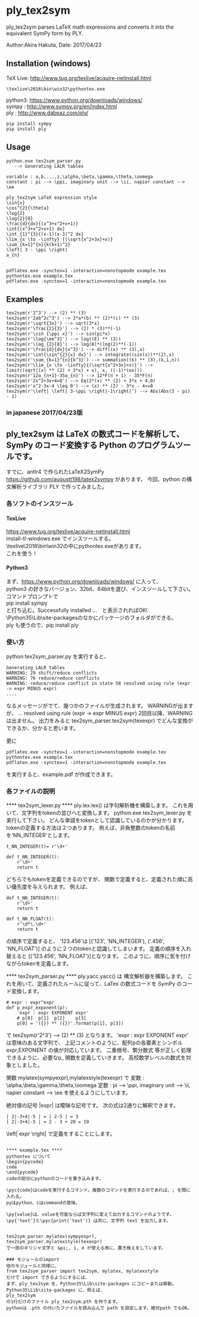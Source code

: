 # ply_tex2sym

ply_tex2sym parses LaTeX math expressions and converts it into the equivalent SymPy form by PLY.  

Author:Akira Hakuta,  Date: 2017/04/23  

## Installation (windows)

TeX Live:  <http://www.tug.org/texlive/acquire-netinstall.html>

```
\texlive\2016\bin\win32\pythontex.exe
```

python3: <https://www.python.org/downloads/windows/>  
sympy : <http://www.sympy.org/en/index.html>  
ply : <http://www.dabeaz.com/ply/>  
```
pip install sympy
pip install ply
```


## Usage
```
python.exe tex2sym_parser.py
   --> Generating LALR tables
   
variable : a,b,...,z,\alpha,\beta,\gamma,\theta,\oomega
constant : pi --> \ppi, imaginary unit --> \ii, napier constant --> \ee

ply_tex2sym LaTeX expression style
\sin{x}
\cos^{2}{\theta}
\log{2}
\log{2}{8}
\frac{d}{dx}{(x^3+x^2+x+1)}
\int{(x^3+x^2+x+1) dx}
\int_{1}^{3}{(x-1)(x-3)^2 dx}
\lim_{x \to -\infty} {(\sqrt{x^2+3x}+x)}
\sum_{k=1}^{n}{k(k+1)^2}
\left| 3 - \ppi \right|
a_{n}


pdflatex.exe -synctex=1 -interaction=nonstopmode example.tex  
pythontex.exe example.tex  
pdflatex.exe -synctex=1 -interaction=nonstopmode example.tex  
```
## Examples

```
tex2sym(r'2^3') --> (2) ** (3)
tex2sym(r'2ab^2c^3') --> 2*a*(b) ** (2)*(c) ** (3)
tex2sym(r'\sqrt{3x}') --> sqrt(3*x)
tex2sym(r'\frac{2}{3}') --> (2) * (3)**(-1)
tex2sym(r'\sin {\ppi x}') --> sin(pi*x)
tex2sym(r'\log{\ee^3}') --> log((E) ** (3))
tex2sym(r'\log_{2}{8}') --> log(8)*(log(2)**(-1))
tex2sym(r'\frac{d}{dx}{x^3}') --> diff((x) ** (3),x)
tex2sym(r'\int{\sin^{2}{x} dx}') --> integrate((sin(x))**(2),x)
tex2sym(r'\sum_{k=1}^{n}{k^3}') --> summation((k) ** (3),(k,1,n))
tex2sym(r'\lim_{x \to -\infty}{(\sqrt{x^2+3x}+x)}') --> limit((sqrt((x) ** (2) + 3*x) + x), x, ((-1)*(oo)))
tex2sym(r'12a_{n+1}-35a_{n}') --> 12*F(n + 1) - 35*F(n)
tex2sym(r'2x^2+3x+4=0') --> Eq(2*(x) ** (2) + 3*x + 4,0)
tex2sym(r'x^2-3x-4 \leq 0') --> (x) ** (2) - 3*x - 4<=0
tex2sym(r'\left| \left| 3-\ppi \right|-1\right|') --> Abs(Abs(3 - pi) - 1)
```

### in japanese 2017/04/23版

## ply_tex2sym は LaTeX の数式コードを解析して、SymPy のコード変換する Python のプログラムツールです。
すでに、antlr4 で作られたLaTeX2SymPy <https://github.com/augustt198/latex2sympy> があります。
今回、python の構文解析ライブラリ PLY で作ってみました。



### 各ソフトのインスツール
#### TexLive
<https://www.tug.org/texlive/acquire-netinstall.html>  
install-tl-windows.exe でインスツールする。  
\texlive\2016\bin\win32の中にpythontex.exeがあります。  
これを使う！  

#### Python3
まず、<https://www.python.org/downloads/windows/> に入って、  
python3 の好きなバージョン、32bit、64bitを選び、インスツールして下さい。
コマンドプロンプトで  
pip install sympy  
と打ち込む。Successfully installed ...　と表示されればOK!  
\Python35\Lib\site-packagesのなかにパッケージのフォルダができる。  
ply も使うので、pip install ply

### 使い方
python tex2sym_parser.py
を実行すると、
```
Generating LALR tables
WARNING: 29 shift/reduce conflicts
WARNING: 76 reduce/reduce conflicts
WARNING: reduce/reduce conflict in state 58 resolved using rule (expr -> expr MINUS expr)
....
```

なるメッセージがでて、幾つかのファイルが生成されます。
WARNINGが出ますが、
... resolved using rule (expr -> expr MINUS expr)
2回目以降、WARNINGは出ません。
出力をみると
tex2sym_parser.tex2sym(texexpr)
でどんな変換ができるか、分かると思います。

更に
```
pdflatex.exe -synctex=1 -interaction=nonstopmode example.tex
pythontex.exe example.tex
pdflatex.exe -synctex=1 -interaction=nonstopmode example.tex
```
を実行すると、example.pdf が作成できます。

### 各ファイルの説明
**** tex2sym_lexer.py ****
ply.lex.lex() は字句解析機を構築します。
これを用いて、文字列をtokenの並びへと変換します。
python.exe tex2sym_lexer.py
を実行して下さい。
どんな単語をtokenとして認識しているのかが分かります。
tokenの定義する方法は２つあります。
例えば、非負整数のtokenの名前を'NN_INTEGER'とします。
```
t_NN_INTEGER(t)= r'\d+'

def t_NN_INTEGER(t):
	r'\d+'
    return t
```
どちらでもtokenを定義できるのですが、
関数で定義すると、定義された順に高い優先度を与えられます。
例えば、
```
def t_NN_INTEGER(t):
    r'\d+'
    return t
    
def t_NN_FLOAT(t):
    r'\d*\.\d+'
    return t
```
の順序で定義すると、
'123.456'は
[('123', 'NN_INTEGER'), ('.456', 'NN_FLOAT')] のように２つのtokenと認識してしまいます。
定義の順序を入れ替えると
[('123.456', 'NN_FLOAT')]となります。
このように、順序に気を付けながらtokenを定義します。

**** tex2sym_parser.py ****
ply.yacc.yacc() は 構文解析器を構築します。
これを用いて、定義されたルールに従って、LaTex の数式コードを SymPy のコード変換します。
```
# expr : expr^expr
def p_expr_exponent(p):
    'expr : expr EXPONENT expr'
    # p[0]  p[1]  p[2]    p[3]
    p[0] = '({}) ** ({})'.format(p[1], p[3])
```
で tex2sym(r'2^3') --> (2) ** (3) となります。
’expr : expr EXPONENT expr' は意味のある文字列で、
上記コメントのように、配列pの各要素とシンボル expr,EXPONENT の値が対応しています。
二重根号、繁分数式 等が正しく処理できるように、必要なp_ 関数を定義していきます。
高校数学レベルの数式を対象としました。

関数 mylatex(sympyexpr),mylatexstyle(texexpr) で
変数 : \alpha,\beta,\gamma,\theta,\oomega
定数 : pi --> \ppi, imaginary unit --> \ii, napier constant --> \ee
を使えるようにしています。

絶対値の記号 |expr| は曖昧な記号です。
次の式は2通りに解釈できます。
```
| 2|-3+4|-5 | = | 2-5 | = 3
| 2|-3+4|-5 | = 2 - 3 + 20 = 19
```
\left| expr \right| で定義をすることにします。
   

```

**** example.tex ****
pythontex について  
\begin{pycode}  
code  
\end{pycode}  
codeの部分にpythonのコードを書き込みます。  

\pyc{code}はcodeを実行するコマンド。複数のコマンドを実行するのであれば、; を間に入れる。  
pyはpython、cはcommandの意味。

\py{value}は、valueを可能ならば文字列に変えて出力するコマンドのようです。  
\py{'text'}と\pyc{print('text')} は共に、文字列 text を出力します。  


tex2sym_parser.mylatex(sympyexpr), tex2sym_parser.mylatexstyle(texexpr)
で一部のギリシャ文字と &pi;, i, e が使える用に、置き換えをしています。

### モジュールのimport
他のモジュールと同様に、  
from tex2sym_parser import tex2sym, mylatex, mylatexstyle
だけで import できるようにするには、  
まず、ply_tex2sym を、Python35\Lib\site-packages にコピーまたは移動。  
Python35\Lib\site-packages に、例えば、  
ply_tex2sym  
の1行だけのファイル ply_tex2sym.pth を作ります。  
pythonは .pth の付いたファイルを読み込んで path を設定します。絶対path でもOK。  





